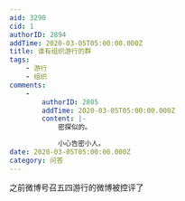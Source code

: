```yaml
---
aid: 3290
cid: 1
authorID: 2894
addTime: 2020-03-05T05:00:00.000Z
title: 谁有组织游行的群
tags:
    - 游行
    - 组织
comments:
    -
        authorID: 2805
        addTime: 2020-03-05T05:00:00.000Z
        content: |-
            密探似的。

            小心告密小人。
date: 2020-03-05T05:00:00.000Z
category: 问答
---
```


之前微博号召五四游行的微博被控评了
